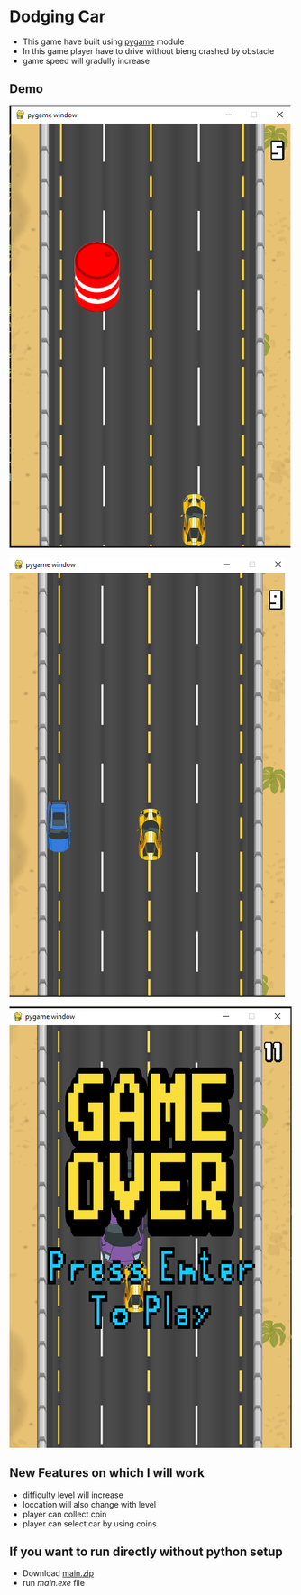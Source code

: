 # Dodging Car
- This game have built using [pygame](http://www.pygame.org/) module
- In this game player have to drive without bieng crashed by obstacle
- game speed will gradully increase




## Demo

![App Screenshot](https://github.com/Afrazsajid/Games-With-Python/blob/main/car%20dodge/Screenshot%20(6).png)

![App Screenshot](https://github.com/Afrazsajid/Games-With-Python/blob/main/car%20dodge/Screenshot%20(7).png)

![App Screenshot](https://github.com/Afrazsajid/Games-With-Python/blob/main/car%20dodge/Screenshot%20(8).png)


## New Features on which I will work
- difficulty level will increase 
- loccation will also change with level
- player can collect coin
- player can select car by using coins


## If you want to run directly without python setup
 - Download [main.zip](https://linktodocumentation)
 - run *main.exe* file

